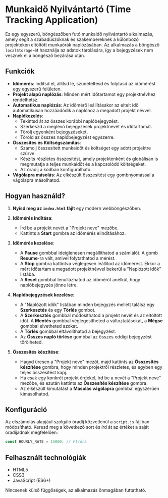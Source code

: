 # Munkaidő Nyilvántartó (Time Tracking Application)

Ez egy egyszerű, böngészőben futó munkaidő nyilvántartó alkalmazás, amely segít a szabadúszóknak és szakembereknek a különböző projekteken eltöltött munkaórák naplózásában. Az alkalmazás a böngésző `localStorage`-ét használja az adatok tárolására, így a bejegyzések nem vesznek el a böngésző bezárása után.

## Funkciók

- **Időmérés**: Indítsd el, állítsd le, szüneteltesd és folytasd az időmérést egy egyszerű felületen.
- **Projekt alapú naplózás**: Minden mért időtartamot egy projektnévhez rendelhetsz.
- **Automatikus naplózás**: Az időmérő leállításakor az eltelt idő automatikusan hozzáadódik a naplóhoz a megadott projekt névvel.
- **Naplókezelés**:
    - Tekintsd át az összes korábbi naplóbejegyzést.
    - Szerkeszd a meglévő bejegyzések projektnevét és időtartamát.
    - Törölj egyenként bejegyzéseket.
    - Töröld az összes naplóbejegyzést egyszerre.
- **Összesítés és Költségszámítás**:
    - Számolj összesített munkaidőt és költséget egy adott projektre szűrve.
    - Készíts részletes összesítést, amely projektenként és globálisan is megmutatja a teljes munkaidőt és a kapcsolódó költségeket.
    - Az óradíj a kódban konfigurálható.
- **Vágólapra másolás**: Az elkészült összesítést egy gombnyomással a vágólapra másolhatod.

## Hogyan használd?

1.  **Nyisd meg az `index.html` fájlt** egy modern webböngészőben.

2.  **Időmérés indítása**:
    - Írd be a projekt nevét a "Projekt neve" mezőbe.
    - Kattints a **Start** gombra az időmérés elindításához.

3.  **Időmérés kezelése**:
    - A **Pause** gombbal ideiglenesen megállíthatod a számlálót. A gomb **Resume**-ra vált, amivel folytathatod a mérést.
    - A **Stop** gombra kattintva véglegesen leállítod az időmérést. Ekkor a mért időtartam a megadott projektnévvel bekerül a "Naplózott idők" listába.
    - A **Reset** gombbal lenullázhatod az időmérőt anélkül, hogy naplóbejegyzés jönne létre.

4.  **Naplóbejegyzések kezelése**:
    - A "Naplózott idők" listában minden bejegyzés mellett találsz egy **Szerkesztés** és egy **Törlés** gombot.
    - A **Szerkesztés** gombbal módosíthatod a projekt nevét és az eltöltött időt. A **Mentés** gombbal véglegesítheted a változtatásokat, a **Mégse** gombbal elvetheted azokat.
    - A **Törlés** gombbal eltávolíthatod a bejegyzést.
    - Az **Összes napló törlése** gombbal az összes eddigi bejegyzést törölheted.

5.  **Összesítés készítése**:
    - Hagyd üresen a "Projekt neve" mezőt, majd kattints az **Összesítés készítése** gombra, hogy minden projektről részletes, és egyben egy teljes összesítést kapj.
    - Ha csak egy konkrét projekt érdekel, írd be a nevét a "Projekt neve" mezőbe, és ezután kattints az **Összesítés készítése** gombra.
    - Az elkészült kimutatást a **Másolás vágólapra** gombbal egyszerűen kimásolhatod.

## Konfiguráció

Az elszámolás alapjául szolgáló óradíj közvetlenül a `script.js` fájlban módosítható. Keresd meg a következő sort és írd át az értéket a saját óradíjadnak megfelelően:

```javascript
const HOURLY_RATE = 15000; // Ft/óra
```

## Felhasznált technológiák

- HTML5
- CSS3
- JavaScript (ES6+)

Nincsenek külső függőségek, az alkalmazás önmagában futtatható.
